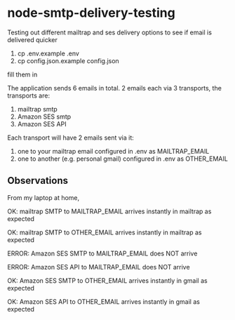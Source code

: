 # node-smtp-delivery-testing
Testing out different mailtrap and ses delivery options to see if email is delivered quicker

1) cp .env.example .env
2) cp config.json.example config.json

fill them in

The application sends 6 emails in total. 2 emails each via 3 transports, the transports are:

1) mailtrap smtp
2) Amazon SES smtp
3) Amazon SES API

Each transport will have 2 emails sent via it:

1) one to your mailtrap email configured in .env as MAILTRAP_EMAIL
2) one to another (e.g. personal gmail) configured in .env as OTHER_EMAIL

## Observations

From my laptop at home,

OK: mailtrap SMTP to MAILTRAP_EMAIL arrives instantly in mailtrap as expected

OK: mailtrap SMTP to OTHER_EMAIL arrives instantly in mailtrap as expected

ERROR: Amazon SES SMTP to MAILTRAP_EMAIL does NOT arrive

ERROR: Amazon SES API to MAILTRAP_EMAIL does NOT arrive

OK: Amazon SES SMTP to OTHER_EMAIL arrives instantly in gmail as expected

OK: Amazon SES API to OTHER_EMAIL arrives instantly in gmail as expected
